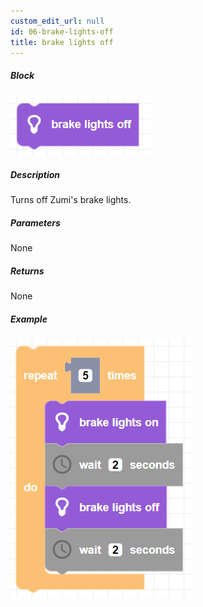 ```yaml
---
custom_edit_url: null
id: 06-brake-lights-off
title: brake lights off
---
```


##### Block

![brake lights off block image](brake_lights_off.png)

##### Description

Turns off Zumi's brake lights.

##### Parameters

None <!-- image -->

##### Returns

None

##### Example

![brake lights off example](brake_lights_example.png)
